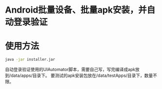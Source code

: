 # Android批量设备、批量apk安装，并自动登录验证

# 使用方法
```Bash
java -jar installer.jar
```

自动登录验证使用的UIAutomator脚本，需要自己写，写完编译成apk放到/data/apps/目录下。
要测试的apk安装包放在/data/testApps/目录下，数量不限。



